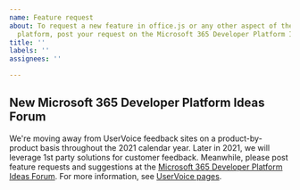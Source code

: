 ```yaml
---
name: Feature request
about: To request a new feature in office.js or any other aspect of the Office developer
  platform, post your request on the Microsoft 365 Developer Platform Ideas Forum
title: ''
labels: ''
assignees: ''

---
```


## New Microsoft 365 Developer Platform Ideas Forum

We're moving away from UserVoice feedback sites on a product-by-product basis throughout the 2021 calendar year. Later in 2021, we will leverage 1st party solutions for customer feedback. Meanwhile, please post feature requests and suggestions at the [Microsoft 365 Developer Platform Ideas Forum](https://techcommunity.microsoft.com/t5/microsoft-365-developer-platform/idb-p/Microsoft365DeveloperPlatform). 
For more information, see [UserVoice pages](https://support.microsoft.com/topic/uservoice-pages-430e1a78-e016-472a-a10f-dc2a3df3450a).
